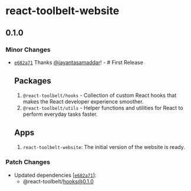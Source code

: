 # react-toolbelt-website

## 0.1.0

### Minor Changes

- [`e682a71`](https://github.com/jayantasamaddar/react-toolbelt/commit/e682a71b5fc78294b5756a4bc607cad5cb5ceaf6)
  Thanks [@jayantasamaddar](https://github.com/jayantasamaddar)! - # First
  Release

  ## Packages

  1. `@react-toolbelt/hooks` - Collection of custom React hooks that makes the
     React developer experience smoother.
  2. `@react-toolbelt/utils` - Helper functions and utilities for React to
     perform everyday tasks faster.

  ## Apps

  1. `react-toolbelt-website`: The initial version of the website is ready.

### Patch Changes

- Updated dependencies
  [[`e682a71`](https://github.com/jayantasamaddar/react-toolbelt/commit/e682a71b5fc78294b5756a4bc607cad5cb5ceaf6)]:
  - @react-toolbelt/hooks@0.1.0
